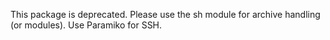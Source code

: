 This package is deprecated. Please use the sh module for archive handling (or modules). Use Paramiko for SSH.
